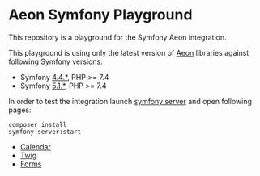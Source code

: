 # Aeon Symfony Playground

This repository is a playground for the Symfony Aeon integration. 

This playground is using only the latest version of [Aeon](https://aeon-php.org/) libraries against following Symfony versions:

* Symfony [4.4.*](https://github.com/aeon-php/symfony-playground/tree/4.4), PHP >= 7.4
* Symfony [5.1.*](https://github.com/aeon-php/symfony-playground/tree/5.1), PHP >= 7.4


In order to test the integration launch [symfony server](https://symfony.com/download) and open following pages: 

```
composer install
symfony server:start
```

* [Calendar](https://127.0.0.1:8000/aeon/calendar)
* [Twig](https://127.0.0.1:8000/aeon/calendar-twig)
* [Forms](https://127.0.0.1:8000/aeqon/form)